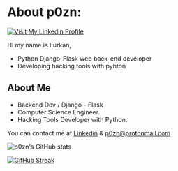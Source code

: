 # About p0zn:

[![Visit My Linkedin Profile](https://www.linkpicture.com/q/tubnail-p0zn1.jpg)](https://www.linkedin.com/in/p0zn/)

Hi my name is Furkan,

- Python Django-Flask web back-end developer 
- Developing hacking tools with pyhton

## About Me

- Backend Dev / Django - Flask
- Computer Science Engineer.
- Hacking Tools Developer with Python.


You can contact me at [Linkedin][df2] 
& p0zn@protonmail.com


[//]: # 
   [df2]: <https://www.linkedin.com/in/p0zn/>


![p0zn's GitHub stats](https://github-readme-stats.vercel.app/api?username=p0zn&show_icons=true&theme=radical)

[![GitHub Streak](https://github-readme-streak-stats.herokuapp.com/?user=p0zn)](https://git.io/streak-stats)
